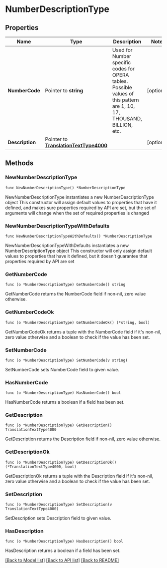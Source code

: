 # NumberDescriptionType

## Properties

Name | Type | Description | Notes
------------ | ------------- | ------------- | -------------
**NumberCode** | Pointer to **string** | Used for Number specific codes for OPERA tables. Possible values of this pattern are 1, 10, 17, THOUSAND, BILLION, etc. | [optional] 
**Description** | Pointer to [**TranslationTextType4000**](TranslationTextType4000.md) |  | [optional] 

## Methods

### NewNumberDescriptionType

`func NewNumberDescriptionType() *NumberDescriptionType`

NewNumberDescriptionType instantiates a new NumberDescriptionType object
This constructor will assign default values to properties that have it defined,
and makes sure properties required by API are set, but the set of arguments
will change when the set of required properties is changed

### NewNumberDescriptionTypeWithDefaults

`func NewNumberDescriptionTypeWithDefaults() *NumberDescriptionType`

NewNumberDescriptionTypeWithDefaults instantiates a new NumberDescriptionType object
This constructor will only assign default values to properties that have it defined,
but it doesn't guarantee that properties required by API are set

### GetNumberCode

`func (o *NumberDescriptionType) GetNumberCode() string`

GetNumberCode returns the NumberCode field if non-nil, zero value otherwise.

### GetNumberCodeOk

`func (o *NumberDescriptionType) GetNumberCodeOk() (*string, bool)`

GetNumberCodeOk returns a tuple with the NumberCode field if it's non-nil, zero value otherwise
and a boolean to check if the value has been set.

### SetNumberCode

`func (o *NumberDescriptionType) SetNumberCode(v string)`

SetNumberCode sets NumberCode field to given value.

### HasNumberCode

`func (o *NumberDescriptionType) HasNumberCode() bool`

HasNumberCode returns a boolean if a field has been set.

### GetDescription

`func (o *NumberDescriptionType) GetDescription() TranslationTextType4000`

GetDescription returns the Description field if non-nil, zero value otherwise.

### GetDescriptionOk

`func (o *NumberDescriptionType) GetDescriptionOk() (*TranslationTextType4000, bool)`

GetDescriptionOk returns a tuple with the Description field if it's non-nil, zero value otherwise
and a boolean to check if the value has been set.

### SetDescription

`func (o *NumberDescriptionType) SetDescription(v TranslationTextType4000)`

SetDescription sets Description field to given value.

### HasDescription

`func (o *NumberDescriptionType) HasDescription() bool`

HasDescription returns a boolean if a field has been set.


[[Back to Model list]](../README.md#documentation-for-models) [[Back to API list]](../README.md#documentation-for-api-endpoints) [[Back to README]](../README.md)


